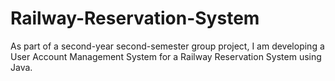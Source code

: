 # Railway-Reservation-System
As part of a second-year second-semester  group project, I am developing a User Account Management System for a Railway Reservation System using Java. 
